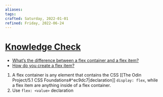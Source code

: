 ```yaml
---
aliases: 
tags: 
crafted: Saturday, 2022-01-01
refined: Friday, 2022-06-24
---
```


# [Knowledge Check](https://www.theodinproject.com/paths/foundations/courses/foundations/lessons/introduction-to-flexbox#knowledge-check)

- [What’s the difference between a flex container and a flex item?](https://www.theodinproject.com/paths/foundations/courses/foundations/lessons/introduction-to-flexbox#flex-container-item-knowledge-check)
- [How do you create a flex item?](https://www.theodinproject.com/paths/foundations/courses/foundations/lessons/introduction-to-flexbox#how-to-create-flex-item-knowledge-check)

1. A flex container is any element that contains the CSS [[The Odin Project/5.1 CSS Foundations#^ec9dc7|declaration]] `display: flex`, while a flex item are anything inside of a flex container.
2. Use `flex: <value>` declaration
